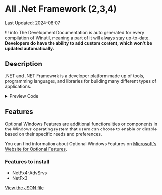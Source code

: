 # All .Net Framework (2,3,4)

Last Updated: 2024-08-07


!!! info
     The Development Documentation is auto generated for every compilation of Winutil, meaning a part of it will always stay up-to-date. **Developers do have the ability to add custom content, which won't be updated automatically.**
## Description

.NET and .NET Framework is a developer platform made up of tools, programming languages, and libraries for building many different types of applications.

<!-- BEGIN CUSTOM CONTENT -->

<!-- END CUSTOM CONTENT -->

<details>
<summary>Preview Code</summary>

```json
{
  "Content": "All .Net Framework (2,3,4)",
  "Description": ".NET and .NET Framework is a developer platform made up of tools, programming languages, and libraries for building many different types of applications.",
  "category": "Features",
  "panel": "1",
  "Order": "a010_",
  "feature": [
    "NetFx4-AdvSrvs",
    "NetFx3"
  ],
  "InvokeScript": [],
  "link": "https://christitustech.github.io/Winutil/dev/features/Features/dotnet"
}
```

</details>

## Features


Optional Windows Features are additional functionalities or components in the Windows operating system that users can choose to enable or disable based on their specific needs and preferences.


You can find information about Optional Windows Features on [Microsoft's Website for Optional Features](https://learn.microsoft.com/en-us/windows/client-management/client-tools/add-remove-hide-features?pivots=windows-11).

### Features to install
- NetFx4-AdvSrvs
- NetFx3


<!-- BEGIN SECOND CUSTOM CONTENT -->

<!-- END SECOND CUSTOM CONTENT -->


[View the JSON file](https://github.com/ChrisTitusTech/Winutil/tree/main/config/feature.json)

